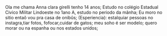 Ola me chama Anna clara girelli tenho 14 anos; 
Estudo no colégio Estadual Civico Militar Lindoeste no 1ano A, estudo no periodo da mãnha; 
Eu moro no sitio entaõ vou pra casa de onibûs;
(Esperiencia): estalquiar pessoas no instagra,tiar fotos, fofocar,cuidar de gatos;
meu soho é ser modelo;
quero morar ou na espanha ou nos estados unidos;

